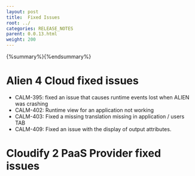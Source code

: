 ```yaml
---
layout: post
title:  Fixed Issues
root: ../
categories: RELEASE_NOTES
parent: 0.0.13.html
weight: 200
---
```


{%summary%}{%endsummary%}

# Alien 4 Cloud fixed issues

* CALM-395: fixed an issue that causes runtime events lost when ALIEN was crashing
* CALM-402: Runtime view for an application not working
* CALM-403: Fixed a missing translation missing in application / users TAB
* CALM-409: Fixed an issue with the display of output attributes.


# Cloudify 2 PaaS Provider fixed issues


